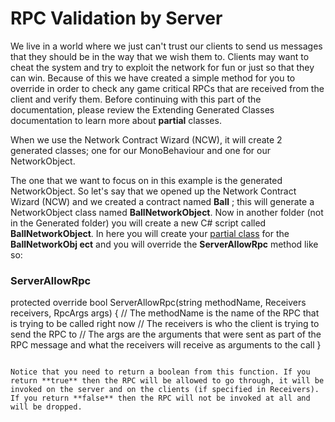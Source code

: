 # RPC Validation by Server

We live in a world where we just can't trust our clients to send us messages that they should be in the way that we wish them to. Clients may want to cheat the system and try to exploit the network for fun or just so that they can win. Because of this we have created a simple method for you to override in order to check any game critical RPCs that are received from the client and verify them. Before continuing with this part of the documentation, please review the Extending Generated Classes documentation to learn more about **partial** classes.

When we use the Network Contract Wizard (NCW), it will create 2 generated classes; one for our MonoBehaviour and one for our NetworkObject.

The one that we want to focus on in this example is the generated NetworkObject. So let's say that we opened up the Network Contract Wizard (NCW) and we created a contract named **Ball** ; this will generate a NetworkObject class named **BallNetworkObject**. Now in another folder (not in the Generated folder) you will create a new C# script called **BallNetworkObject**. In here you will create your [partial class](https://msdn.microsoft.com/en-us/library/wa80x488.aspx) for the **BallNetworkObj ect** and you will override the **ServerAllowRpc** method like so:

### ServerAllowRpc

protected override bool ServerAllowRpc(string methodName, Receivers receivers, RpcArgs args)
{
	// The methodName is the name of the RPC that is trying to be called right now
	// The receivers is who the client is trying to send the RPC to
	// The args are the arguments that were sent as part of the RPC message and what the receivers will receive as arguments to the call
}
```

Notice that you need to return a boolean from this function. If you return **true** then the RPC will be allowed to go through, it will be invoked on the server and on the clients (if specified in Receivers). If you return **false** then the RPC will not be invoked at all and will be dropped.
